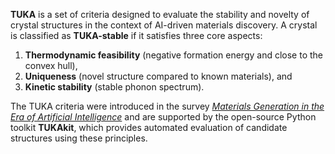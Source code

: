 

**TUKA** is a set of criteria designed to evaluate the stability and novelty of crystal structures in the context of AI-driven materials discovery. A crystal is classified as **TUKA-stable** if it satisfies three core aspects:

1. **Thermodynamic feasibility** (negative formation energy and close to the convex hull),
2. **Uniqueness** (novel structure compared to known materials), and
3. **Kinetic stability** (stable phonon spectrum).

The TUKA criteria were introduced in the survey [*Materials Generation in the Era of Artificial Intelligence*](https://arxiv.org/pdf/2505.16379) and are supported by the open-source Python toolkit **TUKAkit**, which provides automated evaluation of candidate structures using these principles.
